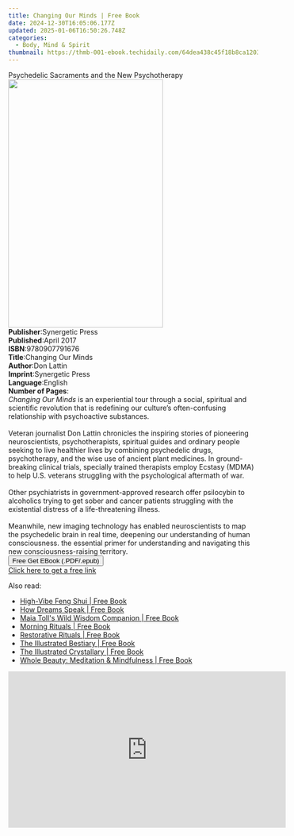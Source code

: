 ```yaml
---
title: Changing Our Minds | Free Book
date: 2024-12-30T16:05:06.177Z
updated: 2025-01-06T16:50:26.748Z
categories:
  - Body, Mind & Spirit
thumbnail: https://thmb-001-ebook.techidaily.com/64dea438c45f18b8ca120389ff64754dc06fff93f131888f0604c8b0c5f5e808.jpg
---
```

<main id="book-container">
  <div class="flex flex-col">
    <div class="book-brief flex-1 py-6 px-4 sm:p-6 md:py-10 md:px-8">
      <!-- brief-->
      <div class="book-brief-main">
        Psychedelic Sacraments and the New Psychotherapy
      </div>
    </div>
    <div
      class="book-meta-info flex-1 grid gap-4 col-start-1 col-end-3 row-start-1 sm:mb-6 sm:grid-cols-4 lg:gap-6 lg:col-start-2 lg:row-end-6 lg:row-span-6 lg:mb-0"
    >
      <div
        class="book-meta-info-left place-content-center mt-4 p-4 text-sm leading-6 col-start-2 col-span-2 dark:text-slate-400"
      >
        <img
          class="w-full h-500 object-cover rounded-lg sm:h-255 sm:col-span-2 lg:col-span-full"
          src="https://img-001-ebook.techidaily.com/f28861f613f1330f70cd211000bd845e3495f57b054d9dafe73ab03604b1be8e.jpg"
          alt=""
          width="312"
          height="500"
        />
      </div>
      <div
        class="book-meta-info-right mt-2 col-start-1 row-start-2 col-span-3 self-center"
      >
        <!-- meta data  -->
        <div class="flex flex-col px-4 md:px-8">
          <div class="flex-1">
            <strong>Publisher</strong>:<span class="px-2"
              >Synergetic Press</span
            >
          </div>
          <div class="flex-1">
            <strong>Published</strong>:<span class="px-2">April 2017</span>
          </div>
          <div class="flex-1">
            <strong>ISBN</strong>:<span class="px-2">9780907791676</span>
          </div>
          <div class="flex-1">
            <strong>Title</strong>:<span class="px-2">Changing Our Minds</span>
          </div>
          <div class="flex-1">
            <strong>Author</strong>:<span class="px-2">Don Lattin</span>
          </div>
          <div class="flex-1">
            <strong>Imprint</strong>:<span class="px-2">Synergetic Press</span>
          </div>
          <div class="flex-1">
            <strong>Language</strong>:<span class="px-2">English</span>
          </div>
          <div class="flex-1">
            <strong>Number of Pages</strong>:<span class="px-2"></span>
          </div>
        </div>
      </div>
    </div>
    <div class="book-description flex-1 py-6 px-4 sm:p-6 md:py-10 md:px-8">
      <div class="book-description-main">
        <div accordion-content="" id="description">
          <i>Changing Our Minds </i> is an experiential tour through a social,
          spiritual and scientific revolution that is redefining our culture’s
          often-confusing relationship with psychoactive substances.<br /><br />
          Veteran journalist Don Lattin chronicles the inspiring stories of
          pioneering neuroscientists, psychotherapists, spiritual guides and
          ordinary people seeking to live healthier lives by combining
          psychedelic drugs, psychotherapy, and the wise use of ancient plant
          medicines. In ground-breaking clinical trials, specially trained
          therapists employ Ecstasy (MDMA) to help U.S. veterans struggling with
          the psychological aftermath of war.<br /><br />
          Other psychiatrists in government-approved research offer psilocybin
          to alcoholics trying to get sober and cancer patients struggling with
          the existential distress of a life-threatening illness.<br /><br />
          Meanwhile, new imaging technology has enabled neuroscientists to map
          the psychedelic brain in real time, deepening our understanding of
          human consciousness. the essential primer for understanding and
          navigating this new consciousness-raising territory.
        </div>
        <div class="accordion-fader"></div>
      </div>
    </div>
    <div class="book-excerpts flex-1 py-6 px-4 sm:p-6 md:py-10 md:px-8"></div>
    <div
      class="book-about-author flex-1 py-6 px-4 sm:p-6 md:py-10 md:px-8"
    ></div>
    <div class="book-free-get flex-1 py-6 px-4 sm:p-6 md:py-10 md:px-8">
      <button
        id="btn-free-get"
        class="bg-blue-500 hover:bg-blue-700 text-white font-bold py-2 px-4 rounded"
      >
        Free Get EBook (.PDF/.epub)
      </button>
      <div id="countdown-display" class="px-2 text-lg mt-2"></div>
      <a
        id="free-link"
        class="hidden bg-blue-500 hover:bg-blue-700 text-white font-bold py-2 px-4 rounded"
        href="https://www.ebooks.com/en-us/book/96489220/changing-our-minds/don-lattin/"
        target="_blank"
        >Click here to get a free link</a
      >
    </div>
    <script>
      let countdownTime = 0;
      let countdownInterval = null;
      document
        .getElementById('btn-free-get')
        .addEventListener('click', startCountdown);
      function startCountdown() {
        countdownTime = new Date().getTime() + 60000 * 3;
        countdownInterval = setInterval(updateCountdown, 1000);
        document.getElementById('btn-free-get').disabled = true;
        document
          .getElementById('btn-free-get')
          .classList.add('bg-gray-500', 'cursor-not-allowed');
      }
      function updateCountdown() {
        let currentTime = new Date().getTime();
        let timeLeft = countdownTime - currentTime;
        let secondsLeft = Math.floor(timeLeft / 1000);
        document.getElementById('countdown-display').innerHTML =
          `Remaining time: ${secondsLeft} seconds.`;
        if (secondsLeft <= 0) {
          clearInterval(countdownInterval);
          document.getElementById('btn-free-get').classList.add('hidden');
          document.getElementById('free-link').classList.remove('hidden');
          document.getElementById('countdown-display').innerHTML = '';
        }
      }
    </script>
  </div>
</main>

<ins class="adsbygoogle"
      style="display:block"
      data-ad-client="ca-pub-7571918770474297"
      data-ad-slot="8358498916"
      data-ad-format="auto"
      data-full-width-responsive="true"></ins>
    

<span class="atpl-alsoreadstyle">Also read:</span>
<div><ul>
<li><a href="https://novels-ebooks.techidaily.com/210614586-9781635862393-high-vibe-feng-shui/"><u>High-Vibe Feng Shui | Free Book</u></a></li>
<li><a href="https://novels-ebooks.techidaily.com/210614512-9781523514021-how-dreams-speak/"><u>How Dreams Speak | Free Book</u></a></li>
<li><a href="https://novels-ebooks.techidaily.com/210614397-9781635861303-maia-tolls-wild-wisdom-companion/"><u>Maia Toll's Wild Wisdom Companion | Free Book</u></a></li>
<li><a href="https://novels-ebooks.techidaily.com/210614412-9781648291180-morning-rituals/"><u>Morning Rituals | Free Book</u></a></li>
<li><a href="https://novels-ebooks.techidaily.com/210614415-9781648291173-restorative-rituals/"><u>Restorative Rituals | Free Book</u></a></li>
<li><a href="https://novels-ebooks.techidaily.com/210614770-9781635862133-the-illustrated-bestiary/"><u>The Illustrated Bestiary | Free Book</u></a></li>
<li><a href="https://novels-ebooks.techidaily.com/210614686-9781635862232-the-illustrated-crystallary/"><u>The Illustrated Crystallary | Free Book</u></a></li>
<li><a href="https://novels-ebooks.techidaily.com/210614910-9781579659264-whole-beauty-meditation-mindfulness/"><u>Whole Beauty: Meditation & Mindfulness | Free Book</u></a></li>
</ul></div>

<!-- affiliate ads begin -->
<iframe width="560" height="315" src="https://www.youtube.com/embed/oeSN3u4fO9M?si=Ua3Hzcil6u6akDgY" title="YouTube video player" frameborder="0" allow="accelerometer; autoplay; clipboard-write; encrypted-media; gyroscope; picture-in-picture; web-share" referrerpolicy="strict-origin-when-cross-origin" allowfullscreen></iframe>
<!-- affiliate ads end -->

